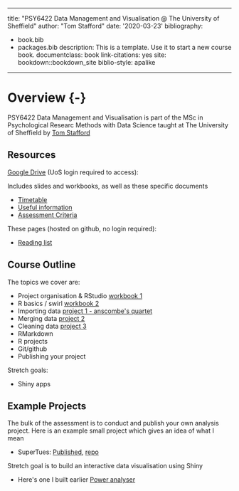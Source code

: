


--- 
title: "PSY6422 Data Management and Visualisation @ The University of Sheffield"
author: "Tom Stafford"
date: '2020-03-23'
bibliography:
- book.bib
- packages.bib
description: This is a template. Use it to start a new course book.
documentclass: book
link-citations: yes
site: bookdown::bookdown_site
biblio-style: apalike
---




# Overview {-}

PSY6422 Data Management and Visualisation is part of the MSc in Psychological Researc Methods with Data Science taught at The University of Sheffield by [Tom Stafford](http://tomstafford.staff.shef.ac.uk/)

## Resources

[Google Drive](https://drive.google.com/drive/folders/1tuaTS6RPYOXh-XByRffFS1FDzbvvFs_w) (UoS login required to access):

Includes slides and workbooks, as well as these specific documents
* [Timetable](https://docs.google.com/spreadsheets/d/1fyvjYhai6nIaOUymkUrlGIXL89cG76lI8bLXirPbaOw/edit?usp=drivesdk)
* [Useful information](https://docs.google.com/document/d/1kEDLaELoFyRBCsQLkZZP1PNbNaw2uUM6AAQhd42ExwQ/edit?usp=drivesdk)
* [Assessment Criteria](https://docs.google.com/spreadsheets/d/1DS91tnTtC8qPQHchAbzkOK57vvsSLIQc9FN3nPp9bQY/edit?usp=drivesdk)

These pages (hosted on github, no login required):

* [Reading list](readinglist.html)

## Course Outline

The topics we cover are:

* Project organisation & RStudio [workbook 1](https://docs.google.com/document/d/1PspimTHeFoGzkiy2PPL2-23o6inyybiGJOzHDwL_OPU/edit?usp=sharing)
* R basics / swirl [workbook 2](https://drive.google.com/a/sheffield.ac.uk/file/d/1MnsxGPdTsXMUZByqXz3qXwhDZ0X2SQuv/view?usp=drivesdk)
* Importing data [project 1 - anscombe's quartet](https://drive.google.com/drive/folders/1W4uZYPLDIuOF2OYhi_GK9e-IaC66tqu1)
* Merging data [project 2](https://drive.google.com/drive/folders/1N22ZMpZeRBq_2CDHCXzkx723nztIBe-Q)
* Cleaning data [project 3](https://drive.google.com/drive/folders/1U8yq7_XXs4eRG6IpuZAVwWUxW1ngTV7O)
* RMarkdown
* R projects
* Git/github
* Publishing your project

Stretch goals:

* Shiny apps

## Example Projects

The bulk of the assessment is to conduct and publish your own analysis project. Here is an example small project which gives an idea of what I mean

* SuperTues: [Published](https://tomstafford.github.io/supertues/), [repo](https://github.com/tomstafford/supertues)

Stretch goal is to build an interactive data visualisation using Shiny

* Here's one I built earlier [Power analyser](https://sheffield-university.shinyapps.io/decision_power/)


